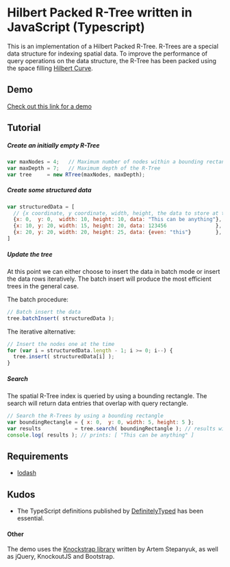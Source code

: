 # Hilbert Packed R-Tree written in JavaScript (Typescript)

This is an implementation of a Hilbert Packed  R-Tree. R-Trees are a special data structure for indexing spatial data. To improve the performance of query operations on the data structure, the R-Tree has been packed using the  space filling [Hilbert Curve](https://en.wikipedia.org/wiki/Hilbert_curve).

## Demo

[Check out this link for a demo](http://jorgenkg.github.io/typescript-javascript-hilbert-r-tree/)

## Tutorial

##### Create an initially empty R-Tree

``` javascript
var maxNodes = 4;   // Maximum number of nodes within a bounding rectangle
var maxDepth = 7;   // Maximum depth of the R-Tree
var tree     = new RTree(maxNodes, maxDepth);
```

##### Create some structured data

``` javascript
var structuredData = [
  // {x coordinate, y coordinate, width, height, the data to store at this location}
  {x: 0,  y: 0,  width: 10, height: 10, data: "This can be anything"},
  {x: 10, y: 20, width: 15, height: 20, data: 123456                },
  {x: 20, y: 20, width: 20, height: 25, data: {even: "this"}        },
]
```

##### Update the tree

At this point we can either choose to insert the data in batch mode or insert the data rows iteratively. The batch insert will produce the most efficient trees in the general case.

The batch procedure:

``` javascript
// Batch insert the data
tree.batchInsert( structuredData );
```

The iterative alternative:

``` javascript
// Insert the nodes one at the time
for (var i = structuredData.length - 1; i >= 0; i--) {
  tree.insert( structuredData[i] );
}
```

##### Search

The spatial R-Tree index is queried by using a bounding rectangle. The search will return data entries that overlap with query rectangle. 

``` javascript
// Search the R-Trees by using a bounding rectangle
var boundingRectangle = { x: 0,  y: 0, width: 5, height: 5 };
var results           = tree.search( boundingRectangle ); // results will contain the first element of structuredData
console.log( results ); // prints: [ "This can be anything" ]
```

## Requirements

*  [lodash](https://lodash.com)

## Kudos

*  The TypeScript definitions published by [DefinitelyTyped](http://definitelytyped.org) has been essential.

#### Other

The demo uses the [Knockstrap library](http://faulknercs.github.io/Knockstrap/) written by Artem Stepanyuk, as well as jQuery, KnockoutJS and Bootstrap.